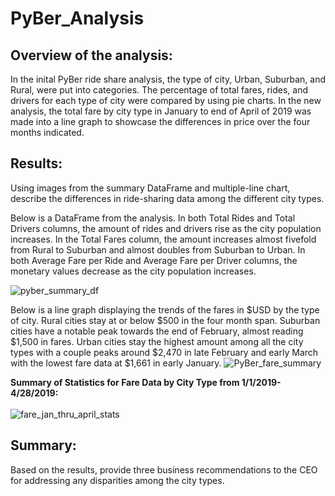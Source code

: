 # PyBer_Analysis
## Overview of the analysis: 
In the inital PyBer ride share analysis, the type of city, Urban, Suburban, and Rural, were put into categories. The percentage of total fares, rides, and drivers for each type of city were compared by using pie charts. In the new analysis, the total fare by city type in January to end of April of 2019 was made into a line graph to showcase the differences in price over the four months indicated.

## Results: 
Using images from the summary DataFrame and multiple-line chart, describe the differences in ride-sharing data among the different city types.

Below is a DataFrame from the analysis. In both Total Rides and Total Drivers columns, the amount of rides and drivers rise as the city population increases. In the Total Fares column, the amount increases almost fivefold from Rural to Suburban and almost doubles from Suburban to Urban. In both Average Fare per Ride and Average Fare per Driver columns, the monetary values decrease as the city population increases. 

![pyber_summary_df](https://user-images.githubusercontent.com/98570777/165680042-eb6805f8-3260-4c58-a379-dee5fb3bd990.png)

Below is a line graph displaying the trends of the fares in $USD by the type of city. Rural cities stay at or below $500 in the four month span. Suburban cities have a notable peak towards the end of February, almost reading $1,500 in fares. Urban cities stay the highest amount among all the city types with a couple peaks around $2,470 in late February and early March with the lowest fare data at $1,661 in early January.
![PyBer_fare_summary](https://user-images.githubusercontent.com/98570777/165678282-b43179a4-afdb-479d-9680-359398119a9f.png)

**Summary of Statistics for Fare Data by City Type from 1/1/2019-4/28/2019:**<br /><br />
![fare_jan_thru_april_stats](https://user-images.githubusercontent.com/98570777/165690445-18dd8aa6-79dd-49f2-b5f1-9841301a49fe.png)



## Summary: 
Based on the results, provide three business recommendations to the CEO for addressing any disparities among the city types.
